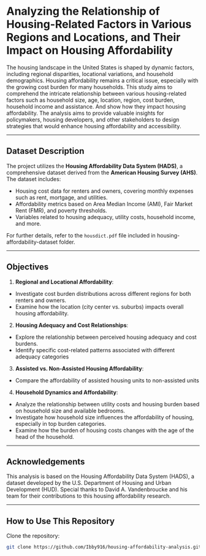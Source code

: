 # Analyzing the Relationship of Housing-Related Factors in Various  Regions and  Locations, and Their Impact on Housing Affordability

The housing landscape in the United States is shaped by dynamic factors, including regional disparities, locational variations, and household demographics. Housing affordability remains a critical issue, especially with the growing cost burden for many households. This study aims to comprehend the intricate relationship between various housing-related factors such as household size, age, location, region, cost burden, household income and assistance. And show how they impact housing affordability. The analysis aims to provide valuable insights for policymakers, housing developers, and other stakeholders to design strategies that would enhance housing affordability and accessibility.

---

## Dataset Description
The project utilizes the **Housing Affordability Data System (HADS)**, a comprehensive dataset derived from the **American Housing Survey (AHS)**. The dataset includes:
- Housing cost data for renters and owners, covering monthly expenses such as rent, mortgage, and utilities.
- Affordability metrics based on Area Median Income (AMI), Fair Market Rent (FMR), and poverty thresholds.
- Variables related to housing adequacy, utility costs, household income, and more.

For further details, refer to the `housdict.pdf` file included in housing-affordability-dataset folder.

---

## Objectives
1. **Regional and Locational Affordability**: 
- Investigate cost burden distributions across different regions for both renters and owners.
- Examine how the location (city center vs. suburbs) impacts overall housing affordability.
2. **Housing Adequacy and Cost Relationships**: 
- Explore the relationship between perceived housing adequacy and cost burdens.
- Identify specific cost-related patterns associated with different adequacy categories
3. **Assisted vs. Non-Assisted Housing Affordability**:
- Compare the affordability of assisted housing units to non-assisted units
4. **Household Dynamics and Affordability**: 
- Analyze the relationship between utility costs and housing
burden based on household size and available bedrooms.
- Investigate how household size influences the affordability of
housing, especially in top burden categories.
- Examine how the burden of housing costs changes with the age
of the head of the household.

---

## Acknowledgements
This analysis is based on the Housing Affordability Data System (HADS), a dataset developed by the U.S. Department of Housing and Urban Development (HUD). Special thanks to David A. Vandenbroucke and his team for their contributions to this housing affordability research.

---

## How to Use This Repository
Clone the repository:
   ```bash
   git clone https://github.com/Ibby916/housing-affordability-analysis.git


